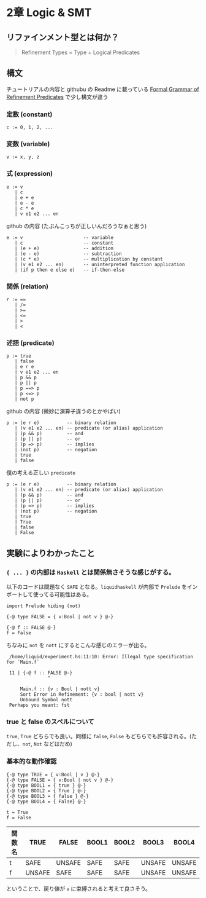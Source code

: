 # 2章 Logic & SMT

## リファインメント型とは何か？

> Refinement Types = Type + Logical Predicates

## 構文

チュートリアルの内容と githubu の Readme に載っている [Formal Grammar of Refinement Predicates](https://github.com/ucsd-progsys/liquidhaskell#formal-grammar-of-refinement-predicates) で少し構文が違う

### 定数 (constant)

```
c := 0, 1, 2, ...
```

### 変数 (variable)

```
v := x, y, z
```

### 式 (expression)

```
e := v
   | c
   | e + e
   | e - e
   | c * e
   | v e1 e2 ... en
```

github の内容 (たぶんこっちが正しいんだろうなぁと思う)

```
e := v                      -- variable
   | c                      -- constant
   | (e + e)                -- addition
   | (e - e)                -- subtraction
   | (c * e)                -- multiplication by constant
   | (v e1 e2 ... en)       -- uninterpreted function application
   | (if p then e else e)   -- if-then-else
```

### 関係 (relation)

```
r := ==
   | /=
   | >=
   | <=
   | >
   | <
```

### 述語 (predicate)

```
p := true
   | false
   | e r e
   | v e1 e2 ... en
   | p && p
   | p || p
   | p ==> p
   | p <=> p
   | not p
```

github の内容 (微妙に演算子違うのとかやばい)

```
p := (e r e)          -- binary relation
   | (v e1 e2 ... en) -- predicate (or alias) application
   | (p && p)         -- and
   | (p || p)         -- or
   | (p => p)         -- implies
   | (not p)          -- negation
   | true
   | false
```

僕の考える正しい `predicate`

```
p := (e r e)          -- binary relation
   | (v e1 e2 ... en) -- predicate (or alias) application
   | (p && p)         -- and
   | (p || p)         -- or
   | (p => p)         -- implies
   | (not p)          -- negation
   | true
   | True
   | false
   | False
```

## 実験によりわかったこと

### `{ ... }` の内部は `Haskell` とは関係無さそうな感じがする。

以下のコードは問題なく `SAFE` となる。`liquidhaskell` が内部で `Prelude` をインポートして使ってる可能性はある。

```
import Prelude hiding (not)

{-@ type FALSE = { v:Bool | not v } @-}

{-@ f :: FALSE @-}
f = False
```

ちなみに `not` を `nott` にするとこんな感じのエラーが出る。

```
 /home/liquid/experiment.hs:11:10: Error: Illegal type specification for `Main.f`

 11 | {-@ f :: FALSE @-}
               ^

     Main.f :: {v : Bool | nott v}
     Sort Error in Refinement: {v : bool | nott v}
     Unbound Symbol nott
 Perhaps you meant: fst
```

### true と false のスペルについて

`true`, `True` どちらでも良い。同様に `false`, `False` もどちらでも許容される。(ただし、`not`, `Not` などはだめ)

### 基本的な動作確認

```
{-@ type TRUE = { v:Bool | v } @-}
{-@ type FALSE = { v:Bool | not v } @-}
{-@ type BOOL1 = { true } @-}
{-@ type BOOL2 = { True } @-}
{-@ type BOOL3 = { false } @-}
{-@ type BOOL4 = { False} @-}

t = True
f = False
```

関数名 | TRUE | FALSE | BOOL1 | BOOL2 | BOOL3 | BOOL4
-------|-----|-------|--------|------|--------|-----
t | SAFE | UNSAFE | SAFE | SAFE | UNSAFE | UNSAFE
f | UNSAFE | SAFE | SAFE | SAFE | UNSAFE | UNSAFE

ということで、戻り値が `v` に束縛されると考えて良さそう。
